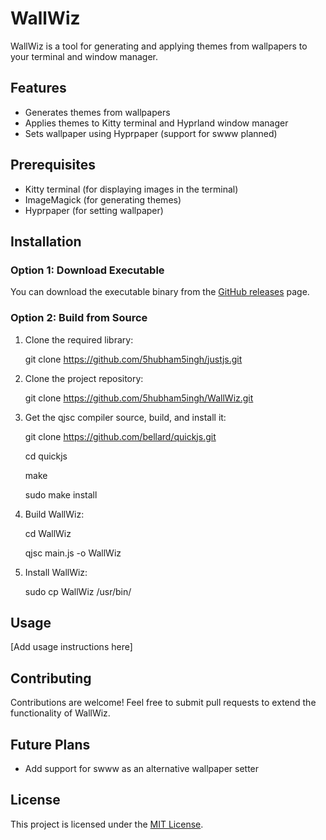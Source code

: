 # WallWiz

WallWiz is a tool for generating and applying themes from wallpapers to your terminal and window manager.

## Features

- Generates themes from wallpapers
- Applies themes to Kitty terminal and Hyprland window manager
- Sets wallpaper using Hyprpaper (support for swww planned)

## Prerequisites

- Kitty terminal (for displaying images in the terminal)
- ImageMagick (for generating themes)
- Hyprpaper (for setting wallpaper)

## Installation

### Option 1: Download Executable

You can download the executable binary from the [GitHub releases](https://github.com/5hubham5ingh/WallWiz/releases) page.

### Option 2: Build from Source

1. Clone the required library:
   
   git clone https://github.com/5hubham5ingh/justjs.git

3. Clone the project repository:
   
   git clone https://github.com/5hubham5ingh/WallWiz.git

3. Get the qjsc compiler source, build, and install it:
   
   git clone https://github.com/bellard/quickjs.git
   
   cd quickjs
   
   make
   
   sudo make install

5. Build WallWiz:
   
   cd WallWiz
   
   qjsc main.js -o WallWiz

7. Install WallWiz:
   
   sudo cp WallWiz /usr/bin/

## Usage

[Add usage instructions here]

## Contributing

Contributions are welcome! Feel free to submit pull requests to extend the functionality of WallWiz.

## Future Plans

- Add support for swww as an alternative wallpaper setter

## License

This project is licensed under the [MIT License](LICENSE).
      
